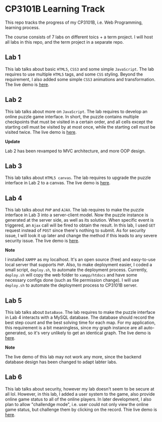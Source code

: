 # CP3101B Learning Track

This repo tracks the progress of my CP3101B, i.e. Web Programming, learning process. 

The course consists of 7 labs on different toics + a term project. I will host all labs in this repo, and the term project in a separate repo.

## Lab 1

This lab talks about basic `HTML5`, `CSS3` and some simple `JavaScript`. The lab requires to use multiple `HTML5` tags, and some `CSS` styling. Beyond the requirement, I also added some simple `CSS3` animations and transformation. The live demo is [here](http://cp3101b.comp.nus.edu.sg/~huangda/lab1).

## Lab 2

This lab talks about more on `JavaScript`. The lab requires to develop an online puzzle game interface. In short, the puzzle contains multiple checkpoints that must be visited in a certain order, and all cells except the starting cell must be visited by at most once, while the starting cell must be visited twice. The live demo is [here](http://cp3101b.comp.nus.edu.sg/~huangda/lab2).

**Update**

Lab 2 has been revamped to MVC architecture, and more OOP design.

## Lab 3

This lab talks about `HTML5 canvas`. The lab requires to upgrade the puzzle interface in Lab 2 to a canvas. The live demo is [here](http://cp3101b.comp.nus.edu.sg/~huangda/lab3).

## Lab 4

This lab talks about `PHP` and `AJAX`. The lab requires to make the puzzle interface in Lab 3 into a server-client model. Now the puzzle instance is generated at the server side, as well as its solution. When specific event is triggered, an `Ajax` call will be fired to obtain the result. In this lab, I used `GET` request instead of `POST` since there's nothing to submit. As for security issue, I will look it up later and change the method if this leads to any severe security issue. The live demo is [here](http://cp3101b.comp.nus.edu.sg/~huangda/lab4).

**Note**

I installed `XAMPP` as my localhost. It's an open source (free) and easy-to-use local server that supports `PHP`. Also, to make deployment easier, I coded a small script, `deploy.sh`, to automate the deployment process. Currently, `deploy.sh` will copy the web folder to `xampp/htdocs` and have some necessary configs done (such as file permission change). I will use `deploy.sh` to automate the deployment process to CP3101B server.

## Lab 5

This lab talks about `DataBase`. The lab requires to make the puzzle interface in Lab 4 interacts with a MySQL database. The database should record the best step count and the best solving time for each map. For my application, this requirement is a bit meaningless, since my graph instance are all auto-generated, so it's very unlikely to get an identical graph. The live demo is [here](http://cp3101b.comp.nus.edu.sg/~huangda/lab5).

**Note**

The live demo of this lab may not work any more, since the backend database design has been changed to adapt labter labs.

## Lab 6

This lab talks about security, however my lab doesn't seem to be secure at all lol. However, in this lab, I added a user system to the game, also provide online game status to all of the online players. In later development, I also plan to allow "challendge mode", i.e. user could not only view the online game status, but challenge them by clicking on the record. Thie live demo is [here](http://cp3101b.comp.nus.edu.sg/~huangda/lab6).
